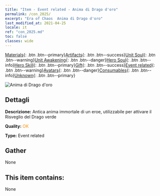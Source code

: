 ```yaml
---
title: "Item - Event related - Anima di Drago d'oro"
permalink: /con_2025/
excerpt: "Era of Chaos  Anima di Drago d'oro"
last_modified_at: 2021-04-25
locale: it
ref: "con_2025.md"
toc: false
classes: wide
---
```

 [Materials](/ItemsIT/){: .btn .btn--primary}[Artifacts](/ItemsIT/Artifacts/){: .btn .btn--success}[Unit Soul](/ItemsIT/UnitSoul/){: .btn .btn--warning}[Unit Awakening](/ItemsIT/UnitAwakening/){: .btn .btn--danger}[Hero Soul](/ItemsIT/HeroSoul/){: .btn .btn--info}[Hero Skill](/ItemsIT/HeroSkill/){: .btn .btn--primary}[Gift](/ItemsIT/Gift/){: .btn .btn--success}[Event related](/ItemsIT/Events/){: .btn .btn--warning}[Avatars](/ItemsIT/Avatars/){: .btn .btn--danger}[Consumables](/ItemsIT/Consumables/){: .btn .btn--info}[Unknown](/ItemsIT/Unknown/){: .btn .btn--primary}

 ![Anima di Drago d'oro](/images/t/juexing_207.png)

## Dettagli
 **Descrizione:** Antica anima immortale di un eroe, utilizzabile per attivare il Risveglio del Drago verde

 **Quality:** <span style="color: #FF8C00">OK</span>

 **Type:** Event related

## Gather

  None

## This item contains:

  None

